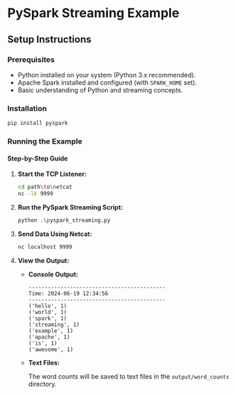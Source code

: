 
# PySpark Streaming Example

## Setup Instructions

### Prerequisites

- Python installed on your system (Python 3.x recommended).
- Apache Spark installed and configured (with `SPARK_HOME` set).
- Basic understanding of Python and streaming concepts.

### Installation

```sh
pip install pyspark
```

### Running the Example

#### Step-by-Step Guide

1. **Start the TCP Listener:**

   ```sh
   cd path\to\netcat
   nc -lk 9999
   ```

2. **Run the PySpark Streaming Script:**

   ```sh
   python .\pyspark_streaming.py
   ```

3. **Send Data Using Netcat:**

   ```sh
   nc localhost 9999
   ```

4. **View the Output:**

   - **Console Output:**
   
     ```
     -------------------------------------------
     Time: 2024-06-19 12:34:56
     -------------------------------------------
     ('hello', 1)
     ('world', 1)
     ('spark', 1)
     ('streaming', 1)
     ('example', 1)
     ('apache', 1)
     ('is', 1)
     ('awesome', 1)
     ```

   - **Text Files:**

     The word counts will be saved to text files in the `output/word_counts` directory.
```

